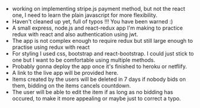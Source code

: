 * working on implementing stripe.js payment method, but not the react one, I need to learn the plain javascript for more flexibility.
* Haven't cleaned up yet, full of typos !!! You have been warned :)
* A small express, node.js and react-redux app I'm making to practice redux with react and also authentication using jwt.
* The app is not complex enough to require redux but still large enough to practise using redux with react
* For styling I used css, bootstrap and react-bootstrap. I could just stick to one but I want to be comfortable using multiple methods.
* Probably gonna deploy the app once it's finished to heroku or netflify.
* A link to the live app will be provided here.
* Items created by the users will be deleted in 7 days if nobody bids on them, bidding on the items cancels countdown.
* The user will be able to edit the item if as long as no bidding has occured, to make it more appealing or maybe just to correct a typo.